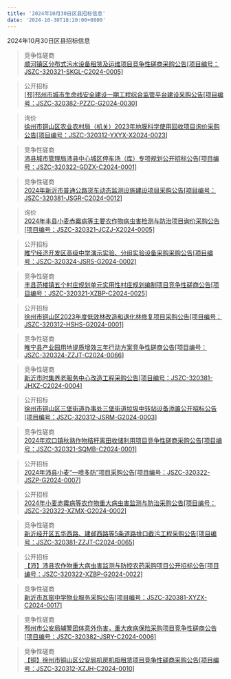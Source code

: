 ```yaml
---
title: '2024年10月30日区县招标信息'
date: '2024-10-30T18:20:00+0800'
---
```

2024年10月30日区县招标信息
<!--more-->
>竞争性磋商<br>
>[顺河镇区分布式污水设备租赁及运维项目竞争性磋商采购公告[项目编号：JSZC-320321-SKGL-C2024-0005]](http://czj.xz.gov.cn/Home/HomeDetails?type=0&articleid=48572b8c-a989-4f9c-91f2-a54490904271)

>公开招标<br>
>[[邳]邳州市城市生命线安全建设一期工程综合监管平台建设采购公告[项目编号：JSZC-320382-PZZC-G2024-0030]](http://czj.xz.gov.cn/Home/HomeDetails?type=0&articleid=a9937ebe-ec10-43e9-8855-d32408d1c95a)

>询价<br>
>[徐州市铜山区农业农村局（机关）2023年地膜科学使用回收项目询价采购公告[项目编号：JSZC-320312-YXYX-X2024-0023]](http://czj.xz.gov.cn/Home/HomeDetails?type=0&articleid=0c43ffb8-2ceb-4444-9de0-d8c1566c8c74)

>竞争性磋商<br>
>[沛县城市管理局沛县中心城区停车场（库）专项规划公开招标公告[项目编号：JSZC-320322-GDZX-C2024-0001]](http://czj.xz.gov.cn/Home/HomeDetails?type=0&articleid=c5b50046-5cec-4d94-ad7e-346fd3bb8b86)

>竞争性磋商<br>
>[2024年新沂市普通公路货车动态监测设施建设项目采购公告[项目编号：JSZC-320381-JSGR-C2024-0012]](http://czj.xz.gov.cn/Home/HomeDetails?type=0&articleid=8e23a448-b24b-41d5-b36a-7c38a3307891)

>询价<br>
>[2024年丰县小麦赤霉病等主要农作物病虫害检测与防治项目询价采购公告[项目编号：JSZC-320321-JCZJ-X2024-0005]](http://czj.xz.gov.cn/Home/HomeDetails?type=0&articleid=e1120c5c-fbc7-4fff-a8c9-21b14093c437)

>公开招标<br>
>[睢宁经济开发区高级中学演示实验、分组实验设备采购采购公告[项目编号：JSZC-320324-JSRS-G2024-0002]](http://czj.xz.gov.cn/Home/HomeDetails?type=0&articleid=d27f6bb4-e401-48ec-bd87-e87f2e0a072e)

>竞争性磋商<br>
>[丰县范楼镇五个村庄规划单元实用性村庄规划编制项目竞争性磋商公告[项目编号：JSZC-320321-XZBP-C2024-0025]](http://czj.xz.gov.cn/Home/HomeDetails?type=0&articleid=50d03fa3-78c8-4b57-a1bd-0e13eb2b32fe)

>公开招标<br>
>[徐州市铜山区2023年度低效林改造和退化林修复项目采购公告[项目编号：JSZC-320312-HSHS-G2024-0001]](http://czj.xz.gov.cn/Home/HomeDetails?type=0&articleid=91437ac0-cad2-4011-9b77-72746d5abad9)

>竞争性磋商<br>
>[睢宁县产业园用地提质增效三年行动方案竞争性磋商公告[项目编号：JSZC-320324-ZZJT-C2024-0066]](http://czj.xz.gov.cn/Home/HomeDetails?type=0&articleid=d7c0af15-0c76-4d90-8949-d66d6bdd8b49)

>竞争性磋商<br>
>[新沂市时集养老服务中心改造工程采购公告[项目编号：JSZC-320381-JHXZ-C2024-0004]](http://czj.xz.gov.cn/Home/HomeDetails?type=0&articleid=800724fb-c9e3-4a2f-a7e5-5f8f3ada2ee3)

>公开招标<br>
>[徐州市铜山区三堡街道办事处三堡街道垃圾中转站设备添置公开招标公告[项目编号：JSZC-320312-JSRM-G2024-0003]](http://czj.xz.gov.cn/Home/HomeDetails?type=0&articleid=4b3616d8-097a-4b46-ab5d-128ed0892251)

>竞争性磋商<br>
>[2024年欢口镇秋熟作物秸秆离田收储利用项目竞争性磋商采购公告[项目编号：JSZC-320321-SQMB-C2024-0001]](http://czj.xz.gov.cn/Home/HomeDetails?type=0&articleid=0b46111f-329b-44d9-96e4-a72859850a5a)

>公开招标<br>
>[ 2024年沛县小麦“一喷多防”项目采购公告[项目编号：JSZC-320322-JSZP-G2024-0007]](http://czj.xz.gov.cn/Home/HomeDetails?type=0&articleid=0108abce-6c6c-4c2a-80af-d3e53e8c32fd)

>公开招标<br>
>[  2024年小麦赤霉病等农作物重大病虫害监测与防治采购公告[项目编号：JSZC-320322-XZMX-G2024-0002]](http://czj.xz.gov.cn/Home/HomeDetails?type=0&articleid=6551a8a9-bdca-48fc-9cf2-6dcabe63bdfa)

>竞争性磋商<br>
>[新沂经开区五华西路、建邺西路等5条道路排口截污工程采购公告[项目编号：JSZC-320381-ZZJT-C2024-0065]](http://czj.xz.gov.cn/Home/HomeDetails?type=0&articleid=364c6a13-feb8-4a7d-bc5f-8ac313cbbbf1)

>公开招标<br>
>[【沛】沛县农作物重大病虫害监测与防控农药采购项目公开招标公告[项目编号：JSZC-320322-XZBP-G2024-0022]](http://czj.xz.gov.cn/Home/HomeDetails?type=0&articleid=596a7765-c3b7-4586-a6bf-865c40053ff8)

>竞争性磋商<br>
>[新沂市瓦窑中学物业服务采购公告[项目编号：JSZC-320381-XYZX-C2024-0017]](http://czj.xz.gov.cn/Home/HomeDetails?type=0&articleid=47de7a86-c193-45d0-947a-a2affaab021a)

>竞争性磋商<br>
>[邳州市公安局辅警团体意外伤害，重大疾病保险采购项目竞争性磋商公告[项目编号：JSZC-320382-JSRY-C2024-0006]](http://czj.xz.gov.cn/Home/HomeDetails?type=0&articleid=716746a4-4619-49d9-8279-efe5cbf0f269)

>竞争性磋商<br>
>[【铜】徐州市铜山区公安局机房机柜租赁项目竞争性磋商采购公告[项目编号：JSZC-320312-XZJH-C2024-0010]](http://czj.xz.gov.cn/Home/HomeDetails?type=0&articleid=1f2e5cac-0e26-4845-adb6-9c45d7bcbc6d)

